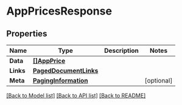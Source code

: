 # AppPricesResponse

## Properties

Name | Type | Description | Notes
------------ | ------------- | ------------- | -------------
**Data** | [**[]AppPrice**](AppPrice.md) |  | 
**Links** | [**PagedDocumentLinks**](PagedDocumentLinks.md) |  | 
**Meta** | [**PagingInformation**](PagingInformation.md) |  | [optional] 

[[Back to Model list]](../README.md#documentation-for-models) [[Back to API list]](../README.md#documentation-for-api-endpoints) [[Back to README]](../README.md)


